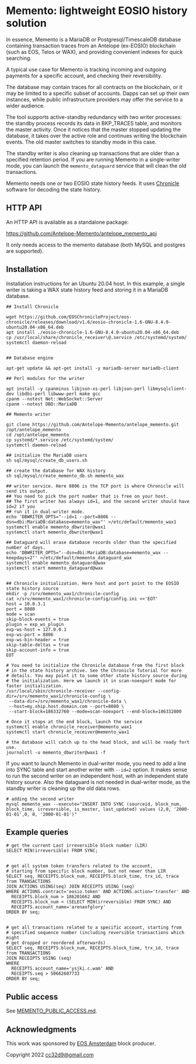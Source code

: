 Memento: lightweight EOSIO history solution
===========================================

In essence, Memento is a MariaDB or Postgresql/TimescaleDB database
containing transaction traces from an Antelope (ex-EOSIO) blockchain
(such as EOS, Telos or WAX), and providing convenient indexes for
quick searching.

A typical use case for Memento is tracking incoming and outgoing
payments for a specific account, and checking their reversibility.

The database may contain traces for all contracts on the blockchain,
or it may be limited to a specific subset of accounts. Dapps can set
up their own instances, while public infrastructure providers may
offer the service to a wider audience.

The tool supports active-standby redundancy with two writer processes:
the standby process records its data in BKP_TRACES table, and monitors
the master activity. Once it notices that the master stopped updating
the database, it takes over the active role and continues writing the
blockchain events. The old master switches to standby mode in this
case.

The standby writer is also cleaning up transactions that are older
than a specified retention period. If you are running Memento in a
single-writer mode, you can launch the `memento_dataguard` service
that will clean the old transactions.

Memento needs one or two EOSIO state history feeds. It uses
[Chronicle](https://github.com/EOSChronicleProject/eos-chronicle)
software for decoding the state history.

HTTP API
--------

An HTTP API is available as a standalone package:

https://github.com/Antelope-Memento/antelope_memento_api

It only needs access to the memento database (both MySQL and postgres
are supported).


Installation
------------

Installation instructions for an Ubuntu 20.04 host. In this example, a
single writer is taking a WAX state history feed and storing it in a
MariaDB database.

```
## Install Chronicle

wget https://github.com/EOSChronicleProject/eos-chronicle/releases/download/v1.6/eosio-chronicle-1.6-GNU-8.4.0-ubuntu20.04-x86_64.deb
apt install ./eosio-chronicle-1.6-GNU-8.4.0-ubuntu20.04-x86_64.deb
cp /usr/local/share/chronicle_receiver\@.service /etc/systemd/system/
systemctl daemon-reload


## Database engine

apt-get update && apt-get install -y mariadb-server mariadb-client

## Perl modules for the writer

apt install -y cpanminus libjson-xs-perl libjson-perl libmysqlclient-dev libdbi-perl libwww-perl make gcc
cpanm --notest Net::WebSocket::Server
cpanm --notest DBD::MariaDB

## Memento writer

git clone https://github.com/Antelope-Memento/antelope_memento.git /opt/antelope_memento
cd /opt/antelope_memento
cp systemd/*.service /etc/systemd/system/
systemctl daemon-reload

## initialize the MariaDB users
sh sql/mysql/create_db_users.sh

## create the database for WAX history
sh sql/mysql/create_memento_db.sh memento_wax

## writer service. Here 8806 is the TCP port is where Chronicle will send its output.
## You need to pick the port number that is free on your host.
## The first writer has always id=1, and the second writer should have id=2 if you
## run it in dual-writer mode.
echo 'DBWRITER_OPTS="--id=1 --port=8806 --dsn=dbi:MariaDB:database=memento_wax"' >/etc/default/memento_wax1
systemctl enable memento_dbwriter@wax1
systemctl start memento_dbwriter@wax1

## Dataguard will erase database records older than the specified number of days.
echo 'DBWRITER_OPTS="--dsn=dbi:MariaDB:database=memento_wax --keepdays=2"' >/etc/default/memento_dataguard_wax
systemctl enable memento_dataguard@wax
systemctl start memento_dataguard@wax


## Chronicle initialization. Here host and port point to the EOSIO state history source
mkdir -p /srv/memento_wax1/chronicle-config
cat >/srv/memento_wax1/chronicle-config/config.ini <<'EOT'
host = 10.0.3.1
port = 8080
mode = scan
skip-block-events = true
plugin = exp_ws_plugin
exp-ws-host = 127.0.0.1
exp-ws-port = 8806
exp-ws-bin-header = true
skip-table-deltas = true
skip-account-info = true
EOT

# You need to initialize the Chronicle database from the first block
# in the state history archive. See the Chronicle Tutorial for more
# details. You may point it to some other state history source during
# the initialization. Here we launch it in scan-noexport mode for faster initialization.
/usr/local/sbin/chronicle-receiver --config-dir=/srv/memento_wax1/chronicle-config \
 --data-dir=/srv/memento_wax1/chronicle-data \
 --host=my.ship.host.domain.com --port=8080 \
 --start-block=186332760 --mode=scan-noexport --end-block=186332800

# Once it stops at the end block, launch the service
systemctl enable chronicle_receiver@memento_wax1
systemctl start chronicle_receiver@memento_wax1

# the database will catch up to the head block, and will be ready fort use.
journalctl -u memento_dbwriter@wax1 -f
```

If you want to launch Memento in dual-writer mode, you need to add a
line into SYNC table and start another writer with `--id=2` option. It
makes sense to run the second writer on an independent host, with an
independent state history source. Also the dataguard is not needed in
dual-writer mode, as the standby writer is cleaning up the old data
rows.

```
# adding the second writer
mysql memento_wax --execute="INSERT INTO SYNC (sourceid, block_num, block_time, irreversible, is_master, last_updated) values (2,0, '2000-01-01',0, 0, '2000-01-01')"
```


Example queries
---------------

```
# get the current Last irreversible block number (LIR)
SELECT MIN(irreversible) FROM SYNC;


# get all system token transfers related to the account,
# starting from specific block number, but not newer than LIR
SELECT seq, RECEIPTS.block_num, RECEIPTS.block_time, trx_id, trace from TRANSACTIONS
JOIN ACTIONS USING(seq) JOIN RECEIPTS USING (seq)
WHERE ACTIONS.contract='eosio.token' AND ACTIONS.action='transfer' AND
  RECEIPTS.block_num > 186201662 AND
  RECEIPTS.block_num < (SELECT MIN(irreversible) FROM SYNC) AND
  RECEIPTS.account_name='arenaofglory'
ORDER BY seq;


# get all transactions related to a specific account, starting from
# specified sequence number (including reversible transactions which might
# get dropped or reordered afterwards)
SELECT seq, RECEIPTS.block_num, RECEIPTS.block_time, trx_id, trace from TRANSACTIONS
JOIN RECEIPTS USING (seq)
WHERE 
  RECEIPTS.account_name='ysjki.c.wam' AND
  RECEIPTS.seq > 50662607733
ORDER BY seq;

```


Public access
-------------

See [MEMENTO_PUBLIC_ACCESS.md](MEMENTO_PUBLIC_ACCESS.md).


Acknowledgments
----------------

This work was sponsored by [EOS Amsterdam](https://www.apache.org/licenses/LICENSE-2.0.txt) block producer.

Copyright 2022 cc32d9@gmail.com
